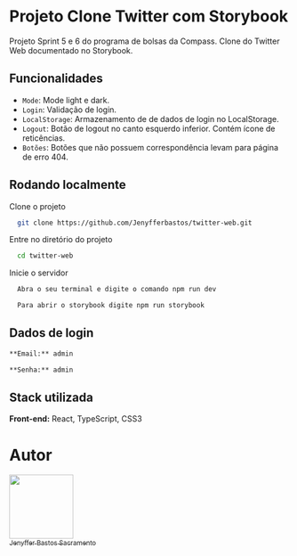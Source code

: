 
# Projeto Clone Twitter com Storybook

 Projeto Sprint 5 e 6 do programa de bolsas da Compass. Clone do Twitter Web documentado no Storybook.

## Funcionalidades

- `Mode`: Mode light e dark.
- `Login`: Validação de login. 
- `LocalStorage`: Armazenamento de de dados de login no LocalStorage.
- `Logout`: Botão de logout no canto esquerdo inferior. Contém ícone de reticências.
- `Botões`: Botões que não possuem correspondência levam para página de erro 404.
## Rodando localmente

Clone o projeto

```bash
  git clone https://github.com/Jenyfferbastos/twitter-web.git
```

Entre no diretório do projeto

```bash
  cd twitter-web
```

Inicie o servidor

```bash
  Abra o seu terminal e digite o comando npm run dev
```

```bash
  Para abrir o storybook digite npm run storybook
```
## Dados de login
```bash
**Email:** admin
```
```bash
**Senha:** admin
```
## Stack utilizada

**Front-end:** React, TypeScript, CSS3

# Autor

[<img src="https://avatars.githubusercontent.com/u/107883696?v=4" width=115><br><sub>Jenyffer Bastos Sacramento</sub>](https://github.com/Jenyfferbastos)